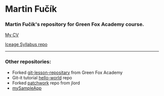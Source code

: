 # Martin Fučík

### Martin Fučík's repository for Green Fox Academy course.


[My CV](https://karhalll.github.io "Still not completed :P")

[Iceage Syllabus repo](https://github.com/green-fox-academy/prg-iceage-syllabus "Best syllabus for best study group")

-------------------------------------

### Other repositories:
* Forked [git-lesson-repositary](https://github.com/Karhalll/git-lesson-repository) from Green Fox Academy
* Git-it tutorial [hello-world](https://github.com/Karhalll/hello-world) repo
* Forked [patchwork](https://github.com/Karhalll/patchwork) repo from jlord
* [mySampleApp](https://github.com/Karhalll/myAppSample "just some test repo")

